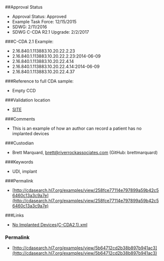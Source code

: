 ##Approval Status 
* Approval Status: Approved
* Example Task Force: 12/15/2015
* SDWG: 2/11/2016
* SDWG C-CDA R2.1 Upgrade: 2/2/2017 

###C-CDA 2.1 Example: 
* 2.16.840.1.113883.10.20.22.2.23
* 2.16.840.1.113883.10.20.22.2.23:2014-06-09
* 2.16.840.1.113883.10.20.22.4.14
* 2.16.840.1.113883.10.20.22.4.14:2014-06-09
* 2.16.840.1.113883.10.20.22.4.37

###Reference to full CDA sample:
* Empty CCD


###Validation location

* [SITE](https://sitenv.org/sandbox-ccda/ccda-validator)


###Comments

* This is an example of how an author can record a patient has no implanted devices

###Custodian

* Brett Marquard, brett@riverrockassociates.com (GitHub: brettmarquard)


###Keywords

* UDI, implant


###Permalink 

* [http://cdasearch.hl7.org/examples/view/258fce77114e797899a59b42c56460c13a3c9a7e](http://cdasearch.hl7.org/examples/view/258fce77114e797899a59b42c56460c13a3c9a7e)

###Links 

* [No Implanted Devices(C-CDA2.1).xml](https://github.com/HL7/C-CDA-Examples/tree/master/Medical%20Equipment/No%20Implanted%20Devices/No%20Implanted%20Devices%28C-CDA2.1%29.xml)


### Permalink 

* [http://cdasearch.hl7.org/examples/view/5b64712cd2b38b897b941ac3](http://cdasearch.hl7.org/examples/view/5b64712cd2b38b897b941ac3)